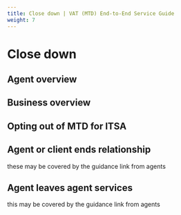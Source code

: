 ```yaml
---
title: Close down | VAT (MTD) End-to-End Service Guide
weight: 7
---
```


<!--- Section owner: MTD Programme --->

# Close down

## Agent overview

## Business overview

## Opting out of MTD for ITSA

## Agent or client ends relationship 

these may be covered by the guidance link from agents

## Agent leaves agent services 
this may be covered by the guidance link from agents
